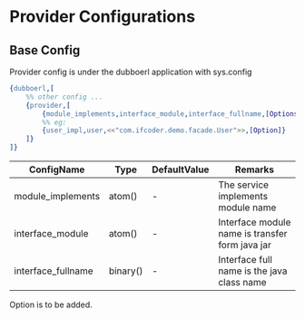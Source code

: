 # Provider Configurations

## Base Config
Provider config is under the dubboerl application with sys.config
```erlang
{dubboerl,[
	%% other config ...
	{provider,[
	    {module_implements,interface_module,interface_fullname,[Options]},
	    %% eg:
        {user_impl,user,<<"com.ifcoder.demo.facade.User">>,[Option]}
    ]}
]}
```

| ConfigName | Type | DefaultValue | Remarks |
| --- | --- | --- | --- |
| module_implements | atom() | - | The service implements module name|
| interface_module | atom() | - | Interface module name is transfer form java jar |
| interface_fullname | binary() | - | Interface full name is the java class name |

Option is to be added.